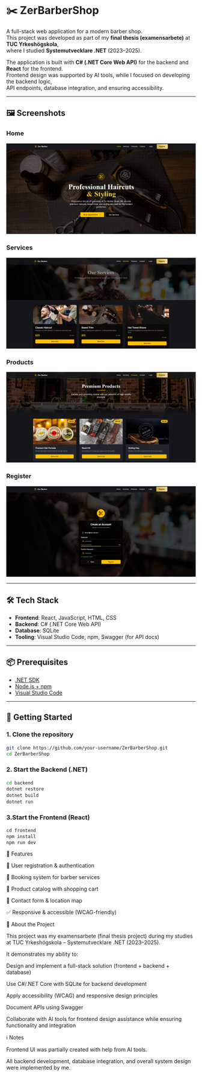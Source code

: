# ✂️ ZerBarberShop

A full-stack web application for a modern barber shop.  
This project was developed as part of my **final thesis (examensarbete)** at **TUC Yrkeshögskola**,  
where I studied **Systemutvecklare .NET** (2023–2025).

The application is built with **C# (.NET Core Web API)** for the backend and **React** for the frontend.  
Frontend design was supported by AI tools, while I focused on developing the backend logic,  
API endpoints, database integration, and ensuring accessibility.

---

## 🖼️ Screenshots

### Home
![Home Page](./Frontend/public/screenshots/ZerBarberShop_Home.png)

### Services
![Services](./Frontend/public/screenshots/ZerBarberShop_Services.png)

### Products
![Products](./Frontend/public/screenshots/ZerBarberShop_Products.png)

### Register
![Register](./Frontend/public/screenshots/ZerBarberShop_Register.png)

---

## 🛠️ Tech Stack

- **Frontend**: React, JavaScript, HTML, CSS  
- **Backend**: C# (.NET Core Web API)  
- **Database**: SQLite  
- **Tooling**: Visual Studio Code, npm, Swagger (for API docs)  

---

## 📦 Prerequisites

- [.NET SDK](https://dotnet.microsoft.com/download)  
- [Node.js + npm](https://nodejs.org/)  
- [Visual Studio Code](https://code.visualstudio.com/)  

---

## 🚀 Getting Started

### 1. Clone the repository
```bash
git clone https://github.com/your-username/ZerBarberShop.git
cd ZerBarberShop
````

### 2. Start the Backend (.NET)
````bash
cd backend
dotnet restore
dotnet build
dotnet run
````

### 3.Start the Frontend (React)
````
cd frontend
npm install
npm run dev
````

📌 Features

🔐 User registration & authentication

📅 Booking system for barber services

🛒 Product catalog with shopping cart

📍 Contact form & location map

✅ Responsive & accessible (WCAG-friendly)

📖 About the Project

This project was my examensarbete (final thesis project) during my studies at
TUC Yrkeshögskola – Systemutvecklare .NET (2023–2025).

It demonstrates my ability to:

Design and implement a full-stack solution (frontend + backend + database)

Use C#/.NET Core with SQLite for backend development

Apply accessibility (WCAG) and responsive design principles

Document APIs using Swagger

Collaborate with AI tools for frontend design assistance while ensuring functionality and integration

ℹ️ Notes

Frontend UI was partially created with help from AI tools.

All backend development, database integration, and overall system design were implemented by me.
